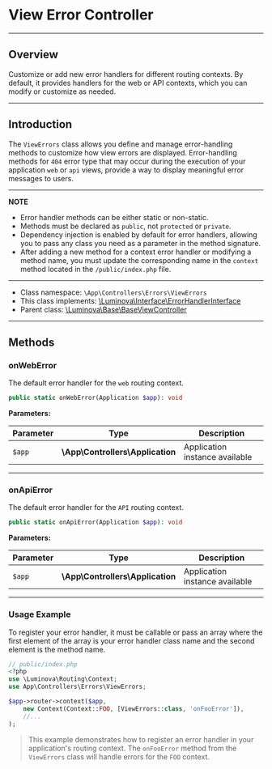 # View Error Controller

***

## Overview

Customize or add new error handlers for different routing contexts. By default, it provides handlers for the web or API contexts, which you can modify or customize as needed.

***

## Introduction

The `ViewErrors` class allows you define and manage error-handling methods to customize how view errors are displayed. Error-handling methods for `404` error type that may occur during the execution of your application `web` or `api` views, provide a way to display meaningful error messages to users.

***

**NOTE**

- Error handler methods can be either static or non-static.
- Methods must be declared as `public`, not `protected` or `private`.
- Dependency injection is enabled by default for error handlers, allowing you to pass any class you need as a parameter in the method signature.
- After adding a new method for a context error handler or modifying a method name, you must update the corresponding name in the `context` method located in the `/public/index.php` file.

***

* Class namespace: `\App\Controllers\Errors\ViewErrors`
* This class implements:
[\Luminova\Interface\ErrorHandlerInterface](/interface/classes.md#errorhandlerinterface)
* Parent class: [\Luminova\Base\BaseViewController](/base/view.md)

***

## Methods

### onWebError

The default error handler for the `web` routing context.

```php
public static onWebError(Application $app): void
```

**Parameters:**

| Parameter | Type | Description |
|-----------|------|-------------|
| `$app` | **\App\Controllers\Application** | Application instance available |

***

### onApiError

The default error handler for the `API` routing context.

```php
public static onApiError(Application $app): void
```

**Parameters:**

| Parameter | Type | Description |
|-----------|------|-------------|
| `$app` | **\App\Controllers\Application** | Application instance available |

***

### Usage Example

To register your error handler, it must be callable or pass an array where the first element of the array is your error handler class name and the second element is the method name.

```php
// public/index.php
<?php
use \Luminova\Routing\Context;
use App\Controllers\Errors\ViewErrors;

$app->router->context($app, 
	new Context(Context::FOO, [ViewErrors::class, 'onFooError']),
	//...
);
``` 

> This example demonstrates how to register an error handler in your application's routing context. The `onFooError` method from the `ViewErrors` class will handle errors for the `FOO` context.